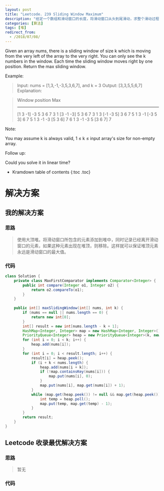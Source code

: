 ```yaml
---
layout: post
title: "Leetcode. 239 Sliding Window Maximum"
description: "给定一个数组和滑动窗口的长度，将滑动窗口从头到尾滑动，求整个滑动过程中滑动窗口对应区域的所有最大值。"
categories: [算法]
tags: [堆]
redirect_from:
  - /2018/07/08/
---
```


Given an array nums, there is a sliding window of size k which is moving from the very left of the array to the very right. You can only see the k numbers in the window. Each time the sliding window moves right by one position. Return the max sliding window.

Example:

> Input: nums = [1,3,-1,-3,5,3,6,7], and k = 3
> Output: [3,3,5,5,6,7] 
> Explanation: 

> Window position                Max
> ---------------               -----
> [1  3  -1] -3  5  3  6  7       3
> 1 [3  -1  -3] 5  3  6  7       3
> 1  3 [-1  -3  5] 3  6  7       5
> 1  3  -1 [-3  5  3] 6  7       5
> 1  3  -1  -3 [5  3  6] 7       6
> 1  3  -1  -3  5 [3  6  7]      7

Note: 

You may assume k is always valid, 1 ≤ k ≤ input array's size for non-empty array.

Follow up:

Could you solve it in linear time?

* Kramdown table of contents
{:toc .toc}

# 解决方案

## 我的解决方案

### 思路

> 使用大顶堆。将滑动窗口所包含的元素添加到堆中，同时记录已经离开滑动窗口的元素，如果这种元素出现在堆顶，则移除。这样就可以保证堆顶元素永远是滑动窗口的最大值。

### 代码

```java
class Solution {
    private class MaxFirstComparator implements Comparator<Integer> {
        public int compare(Integer o1, Integer o2) {
            return o2.compareTo(o1);
        }
    }
    
    public int[] maxSlidingWindow(int[] nums, int k) {
        if (nums == null || nums.length == 0) {
            return new int[0];
        }
        int[] result = new int[nums.length - k + 1];
        HashMap<Integer, Integer> map = new HashMap<Integer, Integer>();
        PriorityQueue<Integer> heap = new PriorityQueue<Integer>(k, new MaxFirstComparator());
        for (int i = 0; i < k; i++) {
            heap.add(nums[i]);
        }
        for (int i = 0; i < result.length; i++) {
            result[i] = heap.peek();
            if (i + k < nums.length) {
                heap.add(nums[i + k]);
                if (!map.containsKey(nums[i])) {
                    map.put(nums[i], 0);
                }
                map.put(nums[i], map.get(nums[i]) + 1);
            }
            while (map.get(heap.peek()) != null && map.get(heap.peek()) > 0) {
                int temp = heap.poll();
                map.put(temp, map.get(temp) - 1);
            }
        }
        return result;
    }
}
```

## Leetcode 收录最优解决方案

### 思路

> 暂无

### 代码

```java
```

[^1]: This is a footnote.

[kramdown]: https://kramdown.gettalong.org/
[Simple Texture]: https://github.com/yizeng/jekyll-theme-simple-texture